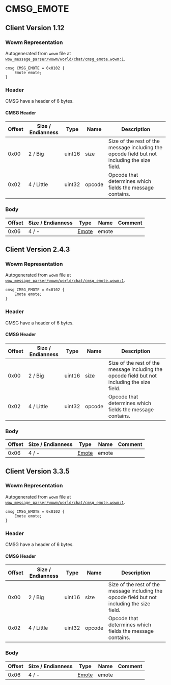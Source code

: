 # CMSG_EMOTE

## Client Version 1.12

### Wowm Representation

Autogenerated from `wowm` file at [`wow_message_parser/wowm/world/chat/cmsg_emote.wowm:1`](https://github.com/gtker/wow_messages/tree/main/wow_message_parser/wowm/world/chat/cmsg_emote.wowm#L1).
```rust,ignore
cmsg CMSG_EMOTE = 0x0102 {
    Emote emote;
}
```
### Header

CMSG have a header of 6 bytes.

#### CMSG Header

| Offset | Size / Endianness | Type   | Name   | Description |
| ------ | ----------------- | ------ | ------ | ----------- |
| 0x00   | 2 / Big           | uint16 | size   | Size of the rest of the message including the opcode field but not including the size field.|
| 0x02   | 4 / Little        | uint32 | opcode | Opcode that determines which fields the message contains.|

### Body

| Offset | Size / Endianness | Type | Name | Comment |
| ------ | ----------------- | ---- | ---- | ------- |
| 0x06 | 4 / - | [Emote](emote.md) | emote |  |

## Client Version 2.4.3

### Wowm Representation

Autogenerated from `wowm` file at [`wow_message_parser/wowm/world/chat/cmsg_emote.wowm:1`](https://github.com/gtker/wow_messages/tree/main/wow_message_parser/wowm/world/chat/cmsg_emote.wowm#L1).
```rust,ignore
cmsg CMSG_EMOTE = 0x0102 {
    Emote emote;
}
```
### Header

CMSG have a header of 6 bytes.

#### CMSG Header

| Offset | Size / Endianness | Type   | Name   | Description |
| ------ | ----------------- | ------ | ------ | ----------- |
| 0x00   | 2 / Big           | uint16 | size   | Size of the rest of the message including the opcode field but not including the size field.|
| 0x02   | 4 / Little        | uint32 | opcode | Opcode that determines which fields the message contains.|

### Body

| Offset | Size / Endianness | Type | Name | Comment |
| ------ | ----------------- | ---- | ---- | ------- |
| 0x06 | 4 / - | [Emote](emote.md) | emote |  |

## Client Version 3.3.5

### Wowm Representation

Autogenerated from `wowm` file at [`wow_message_parser/wowm/world/chat/cmsg_emote.wowm:1`](https://github.com/gtker/wow_messages/tree/main/wow_message_parser/wowm/world/chat/cmsg_emote.wowm#L1).
```rust,ignore
cmsg CMSG_EMOTE = 0x0102 {
    Emote emote;
}
```
### Header

CMSG have a header of 6 bytes.

#### CMSG Header

| Offset | Size / Endianness | Type   | Name   | Description |
| ------ | ----------------- | ------ | ------ | ----------- |
| 0x00   | 2 / Big           | uint16 | size   | Size of the rest of the message including the opcode field but not including the size field.|
| 0x02   | 4 / Little        | uint32 | opcode | Opcode that determines which fields the message contains.|

### Body

| Offset | Size / Endianness | Type | Name | Comment |
| ------ | ----------------- | ---- | ---- | ------- |
| 0x06 | 4 / - | [Emote](emote.md) | emote |  |

